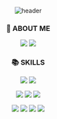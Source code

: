 <div align="center">
  
![header](https://capsule-render.vercel.app/api?type=waving&color=timeGradient&section=header)

### 🤗 ABOUT ME

<a href="https://mniYUNSU.github.io"><img src="https://img.shields.io/badge/DEVLOG-181717?style=flat-square&logo=GitHub&logoColor=white"/></a>
<a href="mailto:ownsgks@gmail.com"><img src="https://img.shields.io/badge/Gmail-EA4335?style=flat-square&logo=gmail&logoColor=white&link=matilto:ownsgks@gmail.com"/></a>

<!-- [![i18n check](https://github.com/exelban/stats/actions/workflows/i18n.yaml/badge.svg)](https://github.com/exelban/stats/actions/workflows/i18n.yaml) -->

### 📚 SKILLS

<img src="https://img.shields.io/badge/Javascript-F36D00?style=flat-square&logo=JavaScript&logoColor=white"/></a> <img src="https://img.shields.io/badge/Typescript-3178C6?style=flat-square&logo=TypeScript&logoColor=white"/></a>

<img src="https://img.shields.io/badge/React-0088CC?style=flat-square&logo=react&logoColor=white"/></a> <img src="https://img.shields.io/badge/React Native-B7178C?style=flat-square&logo=react&logoColor=white"/></a> <img src="https://img.shields.io/badge/Styled Components-DB7093?style=flat-square&logo=styled-components&logoColor=white"/></a>

 <!-- <img src="https://img.shields.io/badge/Redux-764ABC?style=flat-square&logo=Redux&logoColor=white"/> -->
<!-- <img src="https://img.shields.io/badge/HTML-E34F26?style=flat-square&logo=html5&logoColor=white"/></a> -->
<!-- <img src="https://img.shields.io/badge/CSS-1572B6?style=flat-square&logo=css3&logoColor=white"/></a> -->

<img src="https://img.shields.io/badge/Node.js-339933?style=flat-square&logo=node.js&logoColor=white"/></a>
<img src="https://img.shields.io/badge/Express.js-000000?style=flat-square&logo=express&logoColor=white"/></a>
<img src="https://img.shields.io/badge/Sequelize-52B0E7?style=flat-square&logo=Sequelize&logoColor=white"/></a>
<img src="https://img.shields.io/badge/MySQL-4479A1?style=flat-square&logo=mysql&logoColor=white"/></a>

<!-- ## 💁 RECENT POSTS

[![Velog's GitHub stats](https://velog-readme-stats.vercel.app/api?name=shitaikoto&color=dark)](https://velog.io/@shitaikoto) -->

<br>

<!-- ## ⚡ RECENT GITHUB ACTIVITY -->

<!--START_SECTION:activity-->
<!-- 1. 🗣 Commented on [#4](https://github.com/mniYUNSU/mniYUNSU.github.io/issues/4) in [mniYUNSU/mniYUNSU.github.io](https://github.com/mniYUNSU/mniYUNSU.github.io)
1. 🗣 Commented on [#4](https://github.com/mniYUNSU/mniYUNSU.github.io/issues/4) in [mniYUNSU/mniYUNSU.github.io](https://github.com/mniYUNSU/mniYUNSU.github.io)
2. 🗣 Commented on [#3](https://github.com/mniYUNSU/mniYUNSU.github.io/issues/3) in [mniYUNSU/mniYUNSU.github.io](https://github.com/mniYUNSU/mniYUNSU.github.io)  -->
<!--END_SECTION:activity-->

<br>

<!--
[![Anurag's GitHub stats](https://github-readme-stats.vercel.app/api?username=mniYUNSU&show_icons=true&theme=radical)](https://github.com/anuraghazra/github-readme-stats) -->

<!-- ![footer](https://capsule-render.vercel.app/api?type=waving&color=timeGradient&height=170&section=footer&reversal=true&fontSize=26&fontAlign=85&animation=twinkling&fontAlignY=70&text=🍻☕🍌🍜🍳) -->

</div>
